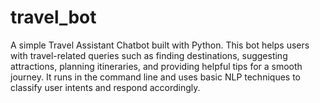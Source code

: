 # travel_bot
A simple Travel Assistant Chatbot built with Python. This bot helps users with travel-related queries such as finding destinations, suggesting attractions, planning itineraries, and providing helpful tips for a smooth journey. It runs in the command line and uses basic NLP techniques to classify user intents and respond accordingly.
